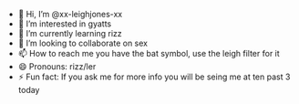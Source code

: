 - 👋 Hi, I’m @xx-leighjones-xx
- 👀 I’m interested in gyatts  
- 🌱 I’m currently learning rizz
- 💞️ I’m looking to collaborate on sex
- 📫 How to reach me you have the bat symbol, use the leigh filter for it
- 😄 Pronouns: rizz/ler
- ⚡ Fun fact: If you ask me for more info you will be seing me at ten past 3 today

<!---
xx-leighjones-xx/xx-leighjones-xx is a ✨ special ✨ repository because its `README.md` (this file) appears on your GitHub profile.
You can click the Preview link to take a look at your changes.
--->

